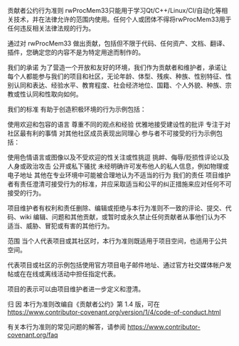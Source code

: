 贡献者公约行为准则
rwProcMem33只能用于学习Qt/C++/Linux/CI/自动化等相关技术，并在法律允许的范围内使用。任何个人或团体不得将rwProcMem33用于任何违反相关法律法规的行为。

通过对 rwProcMem33 做出贡献，包括但不限于代码、任何资产、文档、翻译、插件，您确定您的内容不是为特定用途而制作的。

 我们的承诺
为了营造一个开放和友好的环境，我们作为贡献者和维护者，承诺让每个人都能参与我们的项目和社区，无论年龄、体型、残疾、种族、性别特征、性别认同和表达、经验水平、教育程度、社会经济地位、国籍、个人外貌、种族、宗教或性认同和性取向如何。

 我们的标准
有助于创造积极环境的行为示例包括：

使用欢迎和包容的语言
尊重不同的观点和经验
优雅地接受建设性的批评
专注于对社区最有利的事情
对其他社区成员表现出同理心
参与者不可接受的行为示例包括：

使用色情语言或图像以及不受欢迎的性关注或性挑逗
挑衅、侮辱/贬损性评论以及人身或政治攻击
公开或私下骚扰
未经明确许可发布他人的私人信息，例如物理或电子地址
其他在专业环境中可能被合理地认为不适当的行为
 我们的责任
项目维护者有责任澄清可接受行为的标准，并应采取适当和公平的纠正措施来应对任何不可接受的行为。

项目维护者有权利和责任删除、编辑或拒绝与本行为准则不一致的评论、提交、代码、wiki 编辑、问题和其他贡献，或暂时或永久禁止任何贡献者从事他们认为不适当、威胁、冒犯或有害的其他行为。

 范围
当个人代表项目或其社区时，本行为准则既适用于项目空间，也适用于公共空间。

代表项目或社区的示例包括使用官方项目电子邮件地址、通过官方社交媒体帐户发帖或在在线或离线活动中担任指定代表。

项目的表示可以由项目维护者进一步定义和澄清。

 归 因
本行为准则改编自《贡献者公约》第 1.4 版，可在 https://www.contributor-covenant.org/version/1/4/code-of-conduct.html

有关本行为准则的常见问题的解答，请参阅 https://www.contributor-covenant.org/faq
